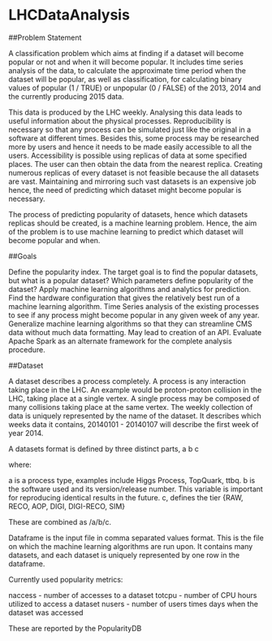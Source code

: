 # LHCDataAnalysis

##Problem Statement

A classification problem which aims at finding if a dataset will become popular or not and when it will become popular. It includes time series analysis of the data, to calculate the approximate time period when the dataset will be popular, as well as classification, for calculating binary values of popular (1 / TRUE) or unpopular (0 / FALSE) of the 2013, 2014 and the currently producing 2015 data. 

This data is produced by the LHC weekly. Analysing this data leads to useful information about the physical processes. Reproducibility is necessary so that any process can be simulated just like the original in a software at different times. Besides this, some process may be researched more by users and hence it needs to be made easily accessible to all the users. Accessibility is possible using replicas of data at some specified places. The user can then obtain the data from the nearest replica. Creating numerous replicas of every dataset is not feasible because the all datasets are vast. Maintaining and mirroring such vast datasets is an expensive job hence, the need of predicting which dataset might become popular is necessary.  

The process of predicting popularity of datasets, hence which datasets replicas should be created, is a machine learning problem. Hence, the aim of the problem is to use machine learning to predict which dataset will become popular and when.  

##Goals

Define the popularity index. 
The target goal is to find the popular datasets, but what is a popular dataset? Which parameters define popularity of the dataset?
Apply machine learning algorithms and analytics for prediction. 
Find the hardware configuration that gives the relatively best run of a machine learning algorithm. 
Time Series analysis of the existing processes to see if any process might become popular in any given week of any year. 
Generalize machine learning algorithms so that they can streamline CMS data without much data formatting. May lead to creation of an API. 
Evaluate Apache Spark as an alternate framework for the complete analysis procedure. 

##Dataset

A dataset describes a process completely. A process is any interaction taking place in the LHC. An example would be proton-proton collision in the LHC, taking place at a single vertex. A single process may be composed of many collisions taking place at the same vertex. The weekly collection of data is uniquely represented by the name of the dataset. It describes which weeks data it contains, 20140101 - 20140107 will describe the first week of year 2014. 

A datasets format is defined by three distinct parts, 
a
b
c
 
where:

a is a process type, examples include Higgs Process, TopQuark, ttbq. 
b is the software used and its version/release number. This variable is important for reproducing identical results in the future.
c, defines the tier  {RAW, RECO, AOP, DIGI, DIGI-RECO, SIM}

These are combined as /a/b/c.

Dataframe is the input file in comma separated values format. This is the file on which the machine learning algorithms are run upon. It contains many datasets, and each dataset is uniquely represented by one row in the dataframe. 

Currently used popularity metrics: 

naccess - number of accesses to a dataset
totcpu - number of CPU hours utilized to access a dataset
nusers - number of users times days when the dataset was accessed

These are reported by the PopularityDB

